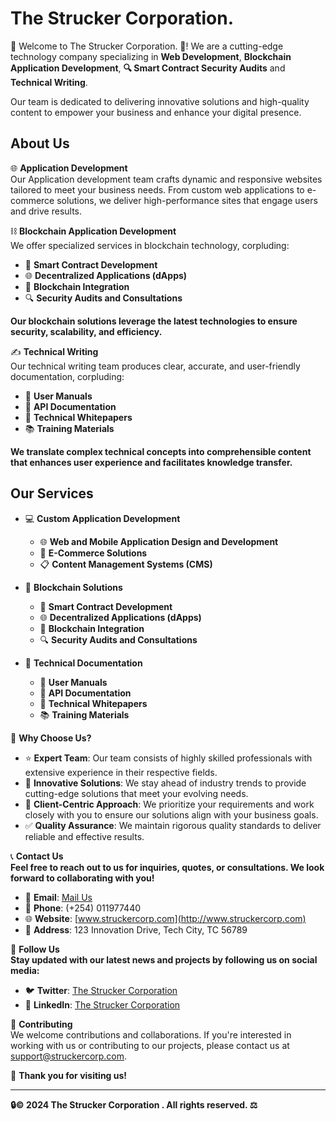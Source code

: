 # The Strucker Corporation.

🎉 Welcome to The Strucker Corporation. 🤝! We are a cutting-edge technology company specializing in **Web Development**, **Blockchain Application Development**, **🔍 Smart Contract Security Audits** and **Technical Writing**. 

Our team is dedicated to delivering innovative solutions and high-quality content to empower your business and enhance your digital presence.

## About Us

🌐 **Application Development**  
Our Application development team crafts dynamic and responsive websites tailored to meet your business needs. From custom web applications to e-commerce solutions, we deliver high-performance sites that engage users and drive results.

⛓️ **Blockchain Application Development**  
We offer specialized services in blockchain technology, corpluding:
- 🤖 **Smart Contract Development**
- 🌐 **Decentralized Applications (dApps)**
- 🔗 **Blockchain Integration**
- 🔍 **Security Audits and Consultations**

**Our blockchain solutions leverage the latest technologies to ensure security, scalability, and efficiency.**

✍️ **Technical Writing**  
Our technical writing team produces clear, accurate, and user-friendly documentation, corpluding:
- 📖 **User Manuals**
- 🧩 **API Documentation**
- 📑 **Technical Whitepapers**
- 📚 **Training Materials**

**We translate complex technical concepts into comprehensible content that enhances user experience and facilitates knowledge transfer.**

## Our Services

- 💻 **Custom Application Development**
  - 🌐 **Web and Mobile Application Design and Development**
  - 🛒 **E-Commerce Solutions**
  - 📋 **Content Management Systems (CMS)**

- 🔗 **Blockchain Solutions**
  - 🤖 **Smart Contract Development**
  - 🌐 **Decentralized Applications (dApps)**
  - 🔗 **Blockchain Integration**
  - 🔍 **Security Audits and Consultations**

- 📝 **Technical Documentation**
  - 📖 **User Manuals**
  - 🧩 **API Documentation**
  - 📑 **Technical Whitepapers**
  - 📚 **Training Materials**

🌟 **Why Choose Us?**  
- ⭐ **Expert Team**: Our team consists of highly skilled professionals with extensive experience in their respective fields.
- 🚀 **Innovative Solutions**: We stay ahead of industry trends to provide cutting-edge solutions that meet your evolving needs.
- 🤝 **Client-Centric Approach**: We prioritize your requirements and work closely with you to ensure our solutions align with your business goals.
- ✅ **Quality Assurance**: We maintain rigorous quality standards to deliver reliable and effective results.

📞 **Contact Us**  
**Feel free to reach out to us for inquiries, quotes, or consultations. We look forward to collaborating with you!**

- 📧 **Email**: [Mail Us](mailto:contact@struckercorporation.com)
- 📱 **Phone**: (+254) 011977440
- 🌐 **Website**: [www.struckercorp.com](http://www.struckercorp.com)
- 🏢 **Address**: 123 Innovation Drive, Tech City, TC 56789

🌟 **Follow Us**  
**Stay updated with our latest news and projects by following us on social media:**

- 🐦 **Twitter**: [The Strucker Corporation](https://twitter.com/struckercorp)
- 🔗 **LinkedIn**: [The Strucker Corporation](https://www.linkedin.com/company/struckercorp)

🤝 **Contributing**  
We welcome contributions and collaborations. If you're interested in working with us or contributing to our projects, please contact us at [support@struckercorp.com](mailto:support@struckercorporation.com).

💙 **Thank you for visiting us!**

---

**🔒© 2024 The Strucker Corporation . All rights reserved. ⚖️**
